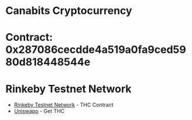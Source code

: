 # Canabits Cryptocurrency
# Contract: 0x287086cecdde4a519a0fa9ced5980d818448544e
# Rinkeby Testnet Network
* [Rinkeby Testnet Network](https://rinkeby.etherscan.io/token/0x287086cecdde4a519a0fa9ced5980d818448544e) - THC Contract
*  [Uniswapp](https://app.uniswap.org/) - Get THC
